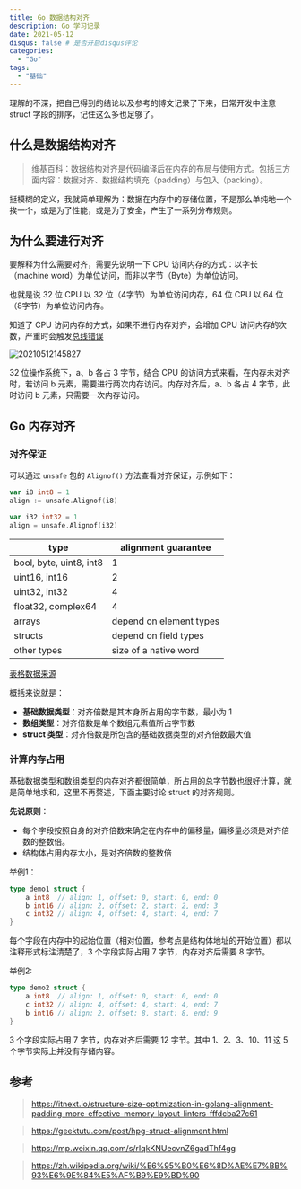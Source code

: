 ```yaml
---
title: Go 数据结构对齐
description: Go 学习记录
date: 2021-05-12
disqus: false # 是否开启disqus评论
categories:
  - "Go"
tags:
  - "基础"
---
```


<!--more-->

理解的不深，把自己得到的结论以及参考的博文记录了下来，日常开发中注意 struct 字段的排序，记住这么多也足够了。

## 什么是数据结构对齐
> 维基百科：数据结构对齐是代码编译后在内存的布局与使用方式。包括三方面内容：数据对齐、数据结构填充（padding）与包入（packing）。

挺模糊的定义，我就简单理解为：数据在内存中的存储位置，不是那么单纯地一个挨一个，或是为了性能，或是为了安全，产生了一系列分布规则。

## 为什么要进行对齐

要解释为什么需要对齐，需要先说明一下 CPU 访问内存的方式：以字长（machine word）为单位访问，而非以字节（Byte）为单位访问。

也就是说 32 位 CPU 以 32 位（4字节）为单位访问内存，64 位 CPU 以 64 位（8字节）为单位访问内存。

知道了 CPU 访问内存的方式，如果不进行内存对齐，会增加 CPU 访问内存的次数，严重时会触发[总线错误](https://zh.wikipedia.org/wiki/%E6%80%BB%E7%BA%BF%E9%94%99%E8%AF%AF)

<!-- ![20210511150515](http://pic.zero-tt.top/note/20210511150515.png) -->
![20210512145827](http://pic.zero-tt.top/note/20210512145827.png)

32 位操作系统下，a、b 各占 3 字节，结合 CPU 的访问方式来看，在内存未对齐时，若访问 b 元素，需要进行两次内存访问。内存对齐后，a、b 各占 4 字节，此时访问 b 元素，只需要一次内存访问。

## Go 内存对齐

### 对齐保证
可以通过 `unsafe` 包的 `Alignof()` 方法查看对齐保证，示例如下：
```go
var i8 int8 = 1
align := unsafe.Alignof(i8)

var i32 int32 = 1
align = unsafe.Alignof(i32)
```

|type                      |alignment guarantee|
|------                    |------|
|bool, byte, uint8, int8   |1|
|uint16, int16             |2|
|uint32, int32             |4|
|float32, complex64        |4|
|arrays                    |depend on element types|
|structs                   |depend on field types|
|other types               |size of a native word|
[表格数据来源](https://go101.org/article/memory-layout.html)

概括来说就是：
* **基础数据类型**：对齐倍数是其本身所占用的字节数，最小为 1
* **数组类型**：对齐倍数是单个数组元素值所占字节数
* **struct 类型**：对齐倍数是所包含的基础数据类型的对齐倍数最大值

### 计算内存占用
基础数据类型和数组类型的内存对齐都很简单，所占用的总字节数也很好计算，就是简单地求和，这里不再赘述，下面主要讨论 struct 的对齐规则。

**先说原则**：
* 每个字段按照自身的对齐倍数来确定在内存中的偏移量，偏移量必须是对齐倍数的整数倍。
* 结构体占用内存大小，是对齐倍数的整数倍

举例1：
```go
type demo1 struct {
    a int8  // align: 1, offset: 0, start: 0, end: 0
    b int16 // align: 2, offset: 2, start: 2, end: 3
    c int32 // align: 4, offset: 4, start: 4, end: 7
}
```
每个字段在内存中的起始位置（相对位置，参考点是结构体地址的开始位置）都以注释形式标注清楚了，3 个字段实际占用 7 字节，内存对齐后需要 8 字节。

举例2:
```go
type demo2 struct {
    a int8  // align: 1, offset: 0, start: 0, end: 0
    c int32 // align: 4, offset: 4, start: 4, end: 7
    b int16 // align: 2, offset: 8, start: 8, end: 9
}
```
3 个字段实际占用 7 字节，内存对齐后需要 12 字节。其中 1、2、3、10、11 这 5 个字节实际上并没有存储内容。


## 参考
> https://itnext.io/structure-size-optimization-in-golang-alignment-padding-more-effective-memory-layout-linters-fffdcba27c61

> https://geektutu.com/post/hpg-struct-alignment.html

> https://mp.weixin.qq.com/s/rIqkKNUecvnZ6gadThf4gg

> https://zh.wikipedia.org/wiki/%E6%95%B0%E6%8D%AE%E7%BB%93%E6%9E%84%E5%AF%B9%E9%BD%90
